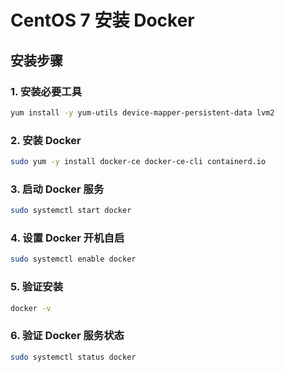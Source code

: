 # CentOS 7 安装 Docker

## 安装步骤

### 1. 安装必要工具

```bash
yum install -y yum-utils device-mapper-persistent-data lvm2
```



### 2. 安装 Docker

```bash
sudo yum -y install docker-ce docker-ce-cli containerd.io
```

### 3. 启动 Docker 服务

```bash
sudo systemctl start docker
```

### 4. 设置 Docker 开机自启

```bash
sudo systemctl enable docker
```

### 5. 验证安装

```bash
docker -v
```

### 6. 验证 Docker 服务状态

```bash
sudo systemctl status docker
``` 